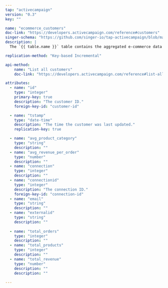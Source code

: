 ```yaml
---
tap: "activecampaign"
version: "0.3"
key: ""

name: "ecommerce_customers"
doc-link: "https://developers.activecampaign.com/reference#customers"
singer-schema: "https://github.com/singer-io/tap-activecampaign/blob/master/tap_activecampaign/schemas/ecommerce_customers.json"
description: |
  The `{{ table.name }}` table contains the aggregated e-commerce data from customers in your {{ integration.display_name }} account who are using an external e-commerce service.

replication-method: "Key-based Incremental"

api-method:
    name: "List all customers"
    doc-link: "https://developers.activecampaign.com/reference#list-all-customers"

attributes:
  - name: "id"
    type: "integer"
    primary-key: true
    description: "The customer ID."
    foreign-key-id: "customer-id"

  - name: "tstamp"
    type: "date-time"
    description: "The time the customer was last updated."
    replication-key: true

  - name: "avg_product_category"
    type: "string"
    description: ""
  - name: "avg_revenue_per_order"
    type: "number"
    description: ""
  - name: "connection"
    type: "integer"
    description: ""
  - name: "connectionid"
    type: "integer"
    description: "The connection ID."
    foreign-key-id: "connection-id"
  - name: "email"
    type: "string"
    description: ""
  - name: "externalid"
    type: "string"
    description: ""
  
  - name: "total_orders"
    type: "integer"
    description: ""
  - name: "total_products"
    type: "integer"
    description: ""
  - name: "total_revenue"
    type: "number"
    description: ""
    description: ""
  
---
```

